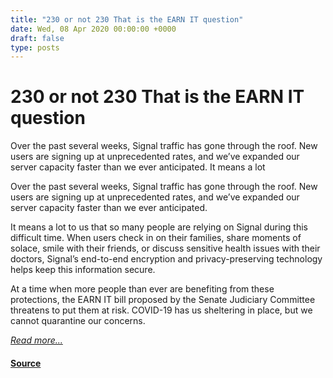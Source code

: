 ```yaml
---
title: "230 or not 230 That is the EARN IT question"
date: Wed, 08 Apr 2020 00:00:00 +0000
draft: false
type: posts
---
```

# 230 or not 230 That is the EARN IT question





 Over the past several weeks, Signal traffic has gone through the roof. New users are signing up at unprecedented rates, and we’ve expanded our server capacity faster than we ever anticipated. It means a lot

Over the past several weeks, Signal traffic has gone through the roof. New users are signing up at unprecedented rates, and we’ve expanded our server capacity faster than we ever anticipated.

It means a lot to us that so many people are relying on Signal during this difficult time. When users check in on their families, share moments of solace, smile with their friends, or discuss sensitive health issues with their doctors, Signal’s end-to-end encryption and privacy-preserving technology helps keep this information secure.

At a time when more people than ever are benefiting from these protections, the EARN IT bill proposed by the Senate Judiciary Committee threatens to put them at risk. COVID-19 has us sheltering in place, but we cannot quarantine our concerns.

[_Read more..._](https://signal.org/blog/earn-it/)

#### [Source](https://signal.org/blog/earn-it/)

